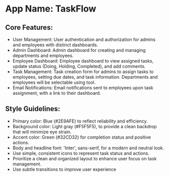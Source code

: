 # **App Name**: TaskFlow

## Core Features:

- User Management: User authentication and authorization for admins and employees with distinct dashboards.
- Admin Dashboard: Admin dashboard for creating and managing departments and employees.
- Employee Dashboard: Employee dashboard to view assigned tasks, update status (Doing, Holding, Completed), and add comments.
- Task Management: Task creation form for admins to assign tasks to employees, setting due dates, and task information. Departments and employees will be selectable using tool.
- Email Notifications: Email notifications sent to employees upon task assignment, with a link to their dashboard.

## Style Guidelines:

- Primary color: Blue (#2E9AFE) to reflect reliability and efficiency.
- Background color: Light gray (#F5F5F5), to provide a clean backdrop that will minimize eye strain.
- Accent color: Green (#32CD32) for completion status and positive actions.
- Body and headline font: 'Inter', sans-serif, for a modern and neutral look.
- Use simple, consistent icons to represent task status and actions.
- Prioritize a clean and organized layout to enhance user focus on task management.
- Use subtle transitions to improve user experience